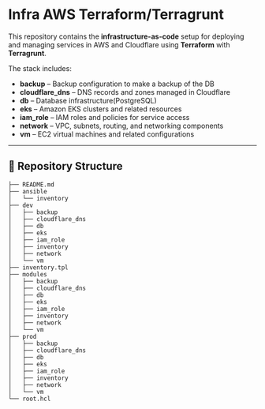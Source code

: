 # Infra AWS Terraform/Terragrunt

This repository contains the **infrastructure-as-code** setup for deploying and managing services in AWS and Cloudflare using **Terraform** with **Terragrunt**.

The stack includes:

- **backup** – Backup configuration to make a backup of the DB
- **cloudflare_dns** – DNS records and zones managed in Cloudflare  
- **db** – Database infrastructure(PostgreSQL)
- **eks** – Amazon EKS clusters and related resources  
- **iam_role** – IAM roles and policies for service access  
- **network** – VPC, subnets, routing, and networking components  
- **vm** – EC2 virtual machines and related configurations  

---

## 📂 Repository Structure
```
├── README.md
├── ansible
│   └── inventory
├── dev
│   ├── backup
│   ├── cloudflare_dns
│   ├── db
│   ├── eks
│   ├── iam_role
│   ├── inventory
│   ├── network
│   └── vm
├── inventory.tpl
├── modules
│   ├── backup
│   ├── cloudflare_dns
│   ├── db
│   ├── eks
│   ├── iam_role
│   ├── inventory
│   ├── network
│   └── vm
├── prod
│   ├── backup
│   ├── cloudflare_dns
│   ├── db
│   ├── eks
│   ├── iam_role
│   ├── inventory
│   ├── network
│   └── vm
└── root.hcl
```
